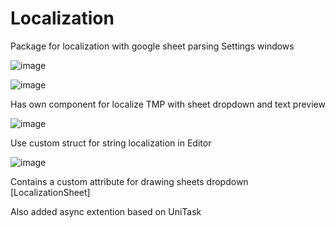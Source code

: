 # Localization
Package for localization with google sheet parsing
Settings windows

![image](https://user-images.githubusercontent.com/17832838/168088515-ccafc7fb-8948-4f11-b608-ea3580ee0090.png)

![image](https://user-images.githubusercontent.com/17832838/168088569-90a9c484-4131-430b-a0b4-e8301237cf7e.png)

Has own component for localize TMP with sheet dropdown and text preview

![image](https://user-images.githubusercontent.com/17832838/168089679-e7f18887-6054-432c-af18-2c2443e3c8b5.png)

Use custom struct for string localization in Editor

![image](https://user-images.githubusercontent.com/17832838/168090097-4bd66485-f41c-4175-96c1-66dd67299cb7.png)

Contains a custom attribute for drawing sheets dropdown
[LocalizationSheet]

Also added async extention based on UniTask
